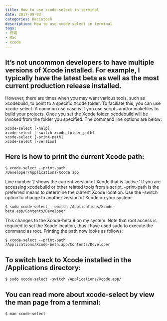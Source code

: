 ```yaml
---
title: How to use xcode-select in terminal
date: 2017-09-03
categories: Hacintosh
description: How to use xcode-select in terminal
tags:
- 终端
- Mac
- Xcode
---
```


## It’s not uncommon developers to have multiple versions of Xcode installed. For example, I typically have the latest beta as well as the most current production release installed.

However, there are times when you may want various tools, such as xcodebuild, to point to a specific Xcode folder. To faciliate this, you can use xcode-select. A common use case is if you use scripts and/or makefiles to build your projects.
Once you set the Xcode folder, xcodebuild will be invoked from the folder you specified.
The command line options are below:

```
xcode-select [-help]
xcode-select [-switch xcode_folder_path]
xcode-select [-print-path]
xcode-select [-version]
```
 
## Here is how to print the current Xcode path:

```
$ xcode-select --print-path
/Developer/Applications/Xcode.app
```

Line number 2 shows the current version of Xcode that is ‘active.’ If you are accessing xcodebuild or other related tools from a script, –print-path is the preferred means to determine the current Xcode location.
Use the -switch option to change to another version of Xcode on your system:

```
$ sudo xcode-select --switch /Applications/Xcode-beta.app/Contents/Developer
```
    
This changes to the Xcode-beta 9 on my system. Note that root access is required to set the Xcode location, thus I have used sudo to execute the command as root.
Printing the path now looks as follows:

```
$ xcode-select --print-path
/Applications/Xcode-beta.app/Contents/Developer
```
    
## To switch back to Xcode installed in the /Applications directory:

```
$ sudo xcode-select -switch /Applications/Xcode.app/
```
    
## You can read more about xcode-select by view the man page from a terminal:

```
$ man xcode-select
```

